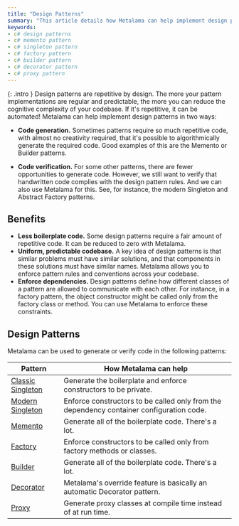 ```yaml
---
title: "Design Patterns"
summary: "This article details how Metalama can help implement design patterns in C#, including the Memento, Singleton, Factory, Builder, Decorator, and Proxy patterns."
keywords:
- c# design patterns
- c# memento pattern
- c# singleton pattern
- c# factory pattern
- c# builder pattern
- c# decorator pattern
- c# proxy pattern
---
```


{: .intro }
Design patterns are repetitive by design. The more your pattern implementations are regular and predictable, the more you can reduce the cognitive complexity of your codebase. If it's repetitive, it can be automated! Metalama can help implement design patterns in two ways:

* **Code generation.** Sometimes patterns require so much repetitive code, with almost no creativity required, that it's possible to algorithmically generate the required code. Good examples of this are the Memento or Builder patterns.

* **Code verification.** For some other patterns, there are fewer opportunities to generate code. However, we still want to verify that handwritten code complies with the design pattern rules. And we can also use Metalama for this. See, for instance, the modern Singleton and Abstract Factory patterns.

## Benefits

* **Less boilerplate code.** Some design patterns require a fair amount of repetitive code. It can be reduced to zero with Metalama.
* **Uniform, predictable codebase.** A key idea of design patterns is that similar problems must have similar solutions, and that components in these solutions must have similar names. Metalama allows you to enforce pattern rules and conventions across your codebase.
* **Enforce dependencies.** Design patterns define how different classes of a pattern are allowed to communicate with each other. For instance, in a factory pattern, the object constructor might be called only from the factory class or method. You can use Metalama to enforce these constraints.

## Design Patterns

Metalama can be used to generate or verify code in the following patterns:

| Pattern            | How Metalama can help                                                               |
|--------------------|-----------------------------------------------------------------------------|
| [Classic Singleton](classic-singleton) | Generate the boilerplate and enforce constructors to be private. |
| [Modern Singleton](modern-singleton)  | Enforce constructors to be called only from the dependency container configuration code. |
| [Memento](memento)                    | Generate all of the boilerplate code. There's a lot.               |
| [Factory](factory)                    | Enforce constructors to be called only from factory methods or classes. |
| [Builder](builder)                    | Generate all of the boilerplate code. There's a lot.               |
| [Decorator](decorator)                | Metalama's override feature is basically an automatic Decorator pattern. |
| [Proxy](proxy)                        | Generate proxy classes at compile time instead of at run time.     |
